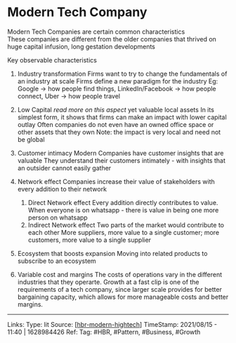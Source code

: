# Modern Tech Company  

Modern Tech Companies are certain common characteristics  
These companies are different from the older companies that thrived on huge capital infusion, long gestation developments

Key observable characteristics  
1. Industry transformation
   Firms want to try to change the fundamentals of an industry at scale
   Firms define a new paradigm for the industry
   Eg: Google -> how people find things, LinkedIn/Facebook -> how people connect, Uber -> how people travel

2. Low Capital _read more on this aspect_ yet valuable local assets
    In its simplest form, it shows that firms can make an impact with lower capital outlay
    Often companies do not even have an owned office space or other assets that they own
    Note: the impact is very local and need not be global

3. Customer intimacy
    Modern Companies have customer insights that are valuable
    They understand their customers intimately - with insights that an outsider cannot easily gather

4. Network effect
   Companies increase their value of stakeholders with every addition to their network
   1. Direct Network effect
        Every addition directly contributes to value.
        When everyone is on whatsapp - there is value in being one more person on whatsapp
   2. Indirect Network effect
        Two parts of the market would contribute to each other
        More suppliers, more value to a single customer; more customers, more value to a single supplier

5. Ecosystem that boosts expansion
    Moving into related products to subscribe to an ecosystem

6. Variable cost and margins
    The costs of operations vary in the different industries that they operarte.
    Growth at a fast clip is one of the requirements of a tech company, since larger scale provides for better bargaining capacity, which allows for more manageable costs and better margins.










---
Links: 
Type: lit
Source: [[hbr-modern-hightech]]
TimeStamp: 2021/08/15 - 11:40 | 1628984426
Ref: 
Tag: #HBR, #Pattern, #Business, #Growth


[//begin]: # "Autogenerated link references for markdown compatibility"
[hbr-modern-hightech]: ../ref/hbr-modern-hightech.md "HBR: Modern Hightech"
[//end]: # "Autogenerated link references"